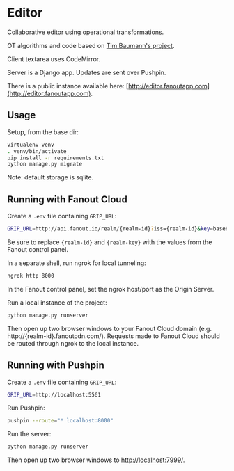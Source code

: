 # Editor

Collaborative editor using operational transformations.

OT algorithms and code based on [Tim Baumann's project](https://github.com/Operational-Transformation).

Client textarea uses CodeMirror.

Server is a Django app. Updates are sent over Pushpin.

There is a public instance available here: [http://editor.fanoutapp.com](http://editor.fanoutapp.com).

## Usage

Setup, from the base dir:

```sh
virtualenv venv
. venv/bin/activate
pip install -r requirements.txt
python manage.py migrate
```

Note: default storage is sqlite.

## Running with Fanout Cloud

Create a `.env` file containing `GRIP_URL`:

```sh
GRIP_URL=http://api.fanout.io/realm/{realm-id}?iss={realm-id}&key=base64:{realm-key}
```

Be sure to replace `{realm-id}` and `{realm-key}` with the values from the Fanout control panel.

In a separate shell, run ngrok for local tunneling:

```sh
ngrok http 8000
```

In the Fanout control panel, set the ngrok host/port as the Origin Server.

Run a local instance of the project:

```sh
python manage.py runserver
```

Then open up two browser windows to your Fanout Cloud domain (e.g. http://{realm-id}.fanoutcdn.com/). Requests made to Fanout Cloud should be routed through ngrok to the local instance.

## Running with Pushpin

Create a `.env` file containing `GRIP_URL`:

```sh
GRIP_URL=http://localhost:5561
```

Run Pushpin:

```sh
pushpin --route="* localhost:8000"
```

Run the server:

```sh
python manage.py runserver
```

Then open up two browser windows to [http://localhost:7999/](http://localhost:7999/).
